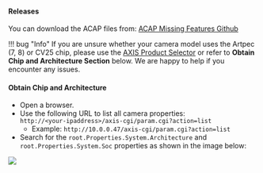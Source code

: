 #### Releases

You can download the ACAP files from: [ACAP Missing Features Github](https://github.com/Cacsjep/acap_missing_features_docs/releases)

!!! bug "Info"
    If you are unsure whether your camera model uses the Artpec (7, 8) or CV25 chip, please use the [AXIS Product Selector](https://www.axis.com/support/tools/product-selector) or refer to **Obtain Chip and Architecture Section** below.
    We are happy to help if you encounter any issues.

#### Obtain Chip and Architecture
- Open a browser.
- Use the following URL to list all camera properties:  
  `http://<your-ipaddress>/axis-cgi/param.cgi?action=list`
    - Example: `http://10.0.0.47/axis-cgi/param.cgi?action=list`
- Search for the `root.Properties.System.Architecture` and `root.Properties.System.Soc` properties as shown in the image below:

[![](images/soc.PNG)](images/soc.PNG)
